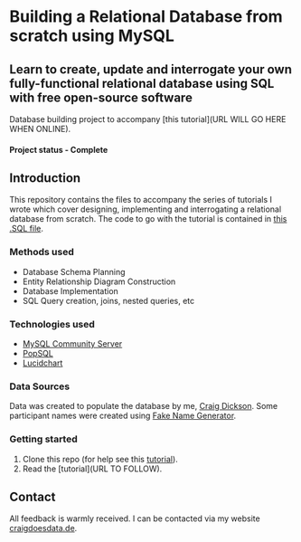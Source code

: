 # Building a Relational Database from scratch using MySQL
## Learn to create, update and interrogate your own fully-functional relational database using SQL with free open-source software
Database building project to accompany [this tutorial](URL WILL GO HERE WHEN ONLINE).


#### Project status - Complete

## Introduction
This repository contains the files to accompany the series of tutorials I wrote which cover designing, implementing and interrogating a relational database from scratch. The code to go with the tutorial is contained in [this .SQL file](https://github.com/thecraigd/SQL_School_Tutorial/blob/master/ILS_DB_code.sql).

### Methods used
* Database Schema Planning
* Entity Relationship Diagram Construction
* Database Implementation
* SQL Query creation, joins, nested queries, etc


### Technologies used
* [MySQL Community Server](https://dev.mysql.com/downloads/mysql/)
* [PopSQL](https://popsql.com/)
* [Lucidchart](https://www.lucidchart.com/pages/)



### Data Sources

Data was created to populate the database by me, [Craig Dickson](www.craigdoesdata.de).
Some participant names were created using [Fake Name Generator](https://www.fakenamegenerator.com/).

### Getting started

1. Clone this repo (for help see this [tutorial](https://help.github.com/articles/cloning-a-repository/)).
2. Read the [tutorial](URL TO FOLLOW).


## Contact
All feedback is warmly received. I can be contacted via my website [craigdoesdata.de](https://www.craigdoesdata.de/contact.html).
